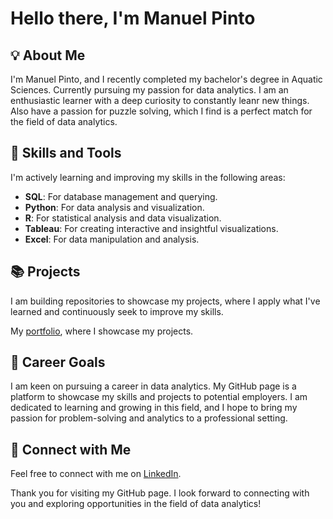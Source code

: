 # Hello there, I'm Manuel Pinto

## 💡 About Me

I'm Manuel Pinto, and I recently completed my bachelor's degree in Aquatic Sciences. Currently pursuing my passion for data analytics. 
I am an enthusiastic learner with a deep curiosity to constantly leanr new things. Also have a passion for puzzle solving, which I find is a perfect match for the field of data analytics.

## 🔧 Skills and Tools

I'm actively learning and improving my skills in the following areas:

- **SQL**: For database management and querying.
- **Python**: For data analysis and visualization.
- **R**: For statistical analysis and data visualization.
- **Tableau**: For creating interactive and insightful visualizations.
- **Excel**: For data manipulation and analysis.

## 📚 Projects

I am building repositories to showcase my projects, where I apply what I've learned and continuously seek to improve my skills. 

My [portfolio](https://github.com/ManuelMPinto/Projects/blob/main/README.md), where I showcase my projects.


## 🎯 Career Goals

I am keen on pursuing a career in data analytics. My GitHub page is a platform to showcase my skills and projects to potential employers. I am dedicated to learning and growing in this field, and I hope to bring my passion for problem-solving and analytics to a professional setting.

## 📧 Connect with Me

Feel free to connect with me on [LinkedIn](https://www.linkedin.com/in/manuel-pinto-100355264/).

Thank you for visiting my GitHub page. I look forward to connecting with you and exploring opportunities in the field of data analytics!
